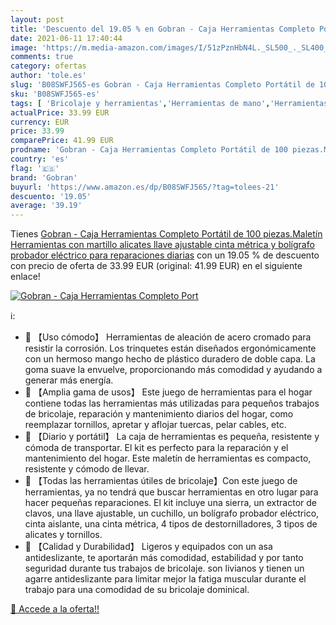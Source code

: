 ```yaml
---
layout: post
title: 'Descuento del 19.05 % en Gobran - Caja Herramientas Completo Port'
date: 2021-06-11 17:40:44
image: 'https://m.media-amazon.com/images/I/51zPznHbN4L._SL500_._SL400_.jpg'
comments: true
category: ofertas
author: 'tole.es'
slug: 'B08SWFJ565-es Gobran - Caja Herramientas Completo Portátil de 100...'
sku: 'B08SWFJ565-es'
tags: [ 'Bricolaje y herramientas','Herramientas de mano','Herramientas manuales y eléctricas','Juegos de herramientas manuales','bolígrafo','gobran', ]
actualPrice: 33.99 EUR
currency: EUR
price: 33.99
comparePrice: 41.99 EUR
prodname: 'Gobran - Caja Herramientas Completo Portátil de 100 piezas.Maletín Herramientas con martillo  alicates  llave ajustable  cinta métrica y bolígrafo probador eléctrico para reparaciones diarias'
country: 'es'
flag: '🇪🇸'
brand: 'Gobran'
buyurl: 'https://www.amazon.es/dp/B08SWFJ565/?tag=tolees-21'
descuento: '19.05'
average: '39.19'
---
```


Tienes [Gobran - Caja Herramientas Completo Portátil de 100 piezas.Maletín Herramientas con martillo  alicates  llave ajustable  cinta métrica y bolígrafo probador eléctrico para reparaciones diarias](https://www.amazon.es/dp/B08SWFJ565/?tag=tolees-21) con un 19.05 % de descuento con precio de oferta de 33.99 EUR (original: 41.99 EUR) en el siguiente enlace!

[![Gobran - Caja Herramientas Completo Port](https://m.media-amazon.com/images/I/51zPznHbN4L._SL500_._SL400_.jpg)](https://www.amazon.es/dp/B08SWFJ565/?tag=tolees-21)

ℹ️:

- 🔧 【Uso cómodo】 Herramientas de aleación de acero cromado para resistir la corrosión. Los trinquetes están diseñados ergonómicamente con un hermoso mango hecho de plástico duradero de doble capa. La goma suave la envuelve, proporcionando más comodidad y ayudando a generar más energía.
- 🔨 【Amplia gama de usos】 Este juego de herramientas para el hogar contiene todas las herramientas más utilizadas para pequeños trabajos de bricolaje, reparación y mantenimiento diarios del hogar, como reemplazar tornillos, apretar y aflojar tuercas, pelar cables, etc.
- 🔧 【Diario y portátil】 La caja de herramientas es pequeña, resistente y cómoda de transportar. El kit es perfecto para la reparación y el mantenimiento del hogar. Este maletín de herramientas es compacto, resistente y cómodo de llevar.
- 🔨 【Todas las herramientas útiles de bricolaje】Con este juego de herramientas, ya no tendrá que buscar herramientas en otro lugar para hacer pequeñas reparaciones. El kit incluye una sierra, un extractor de clavos, una llave ajustable, un cuchillo, un bolígrafo probador eléctrico, cinta aislante, una cinta métrica, 4 tipos de destornilladores, 3 tipos de alicates y tornillos.
- 🔩 【Calidad y Durabilidad】 Ligeros y equipados con un asa antideslizante, te aportarán más comodidad, estabilidad y por tanto seguridad durante tus trabajos de bricolaje. son livianos y tienen un agarre antideslizante para limitar mejor la fatiga muscular durante el trabajo para una comodidad de su bricolaje dominical.

[🛒 Accede a la oferta!!](https://www.amazon.es/dp/B08SWFJ565/?tag=tolees-21)
